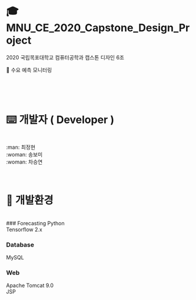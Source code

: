 # :mortar_board: MNU_CE_2020_Capstone_Design_Project
2020 국립목포대학교 컴퓨터공학과 캡스톤 디자인 6조

:eyes: 수요 예측 모니터링

<br>
<br>
<br>

# :keyboard: 개발자 ( Developer )
<br>
:man: 최정현<br>
:woman: 송보미<br>
:woman: 차승연<br>

<br>
<br>

# :wrench: 개발환경
<br>
### Forecasting
Python<br>
Tensorflow 2.x<br>

### Database
MySQL<br>

### Web
Apache Tomcat 9.0<br>
JSP

